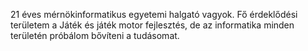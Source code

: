 [//]: # (/* cSpell:disable */)

21 éves mérnökinformatikus egyetemi halgató vagyok. Fő érdeklődési területem a Játék és játék motor fejlesztés, de az informatika minden területén próbálom bővíteni a tudásomat.